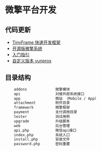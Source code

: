 # 微擎平台开发

## 代码更新

- [TinyFrame 快速开发框架](https://www.kancloud.cn/yhl18/wq_frame/1483541)
- [开源版微擎系统](https://gitee.com/we7coreteam/pros)
- [入门指引](http://s.w7.cc/index.php?c=wiki&do=view&id=1)
- [自定义版本 yunpros](https://github.com/bartonCheng/yunpros)

## 目录结构

```bash
    addons             微擎模块
    api                对接外部系统接口
    app                微站 （Mobile / App）
    attachment         附件目录
    framework          微擎框架
    payment            支付调用目录
    tester             测试用例
    upgrade            升级脚本
    web                后台管理
    api.php            微信api接口
    index.php          系统入口
    install.php        安装文件
    password.php       密码重置
```
